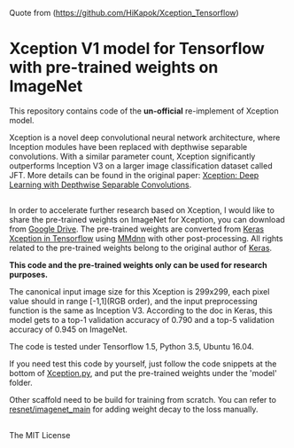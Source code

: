 Quote from (https://github.com/HiKapok/Xception_Tensorflow)


# Xception V1 model for Tensorflow with pre-trained weights on ImageNet

This repository contains code of the **un-official** re-implement of Xception model.

Xception is a novel deep convolutional neural network architecture, where Inception modules have been replaced with depthwise separable convolutions. With a similar parameter count, Xception significantly outperforms Inception V3 on a larger image classification dataset called JFT. More details can be found in the original paper: [Xception: Deep Learning with Depthwise Separable Convolutions](https://arxiv.org/abs/1610.02357). 
##  ##
In order to accelerate further research based on Xception, I would like to share the pre-trained weights on ImageNet for Xception, you can download from [Google Drive](https://drive.google.com/file/d/1sJCRDhaNaJAnouKKulB3YO8Hu3q91KjP/view?usp=sharing). The pre-trained weights are converted from [Keras Xception in Tensorflow](https://github.com/tensorflow/tensorflow/blob/6c5063a3f099c302412fcefa17edb2efa9921f01/tensorflow/python/keras/_impl/keras/applications/xception.py#L61) using [MMdnn](https://github.com/Microsoft/MMdnn) with other post-processing. All rights related to the pre-trained weights belong to the original author of [Keras](https://keras.io/).

**This code and the pre-trained weights only can be used for research purposes.**

The canonical input image size for this Xception is 299x299, each pixel value should in range [-1,1](RGB order), and the input preprocessing function is the same as Inception V3. According to the doc in Keras, this model gets to a top-1 validation accuracy of 0.790 and a top-5 validation accuracy of 0.945 on ImageNet.

The code is tested under Tensorflow 1.5, Python 3.5, Ubuntu 16.04. 

If you need test this code by yourself, just follow the code snippets at the bottom of [Xception.py](https://github.com/HiKapok/Xception_Tensorflow/blob/master/Xception.py), and put the pre-trained weights under the 'model' folder. 

Other scaffold need to be build for training from scratch. You can refer to [resnet/imagenet_main](https://github.com/tensorflow/models/blob/22ded0410d5bed85a88329e852cd20882593652b/official/resnet/imagenet_main.py#L189) for adding weight decay to the loss manually.
##  ##
The MIT License